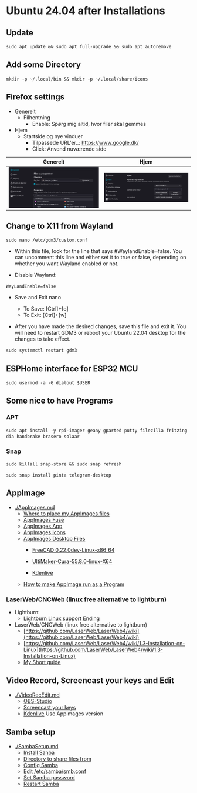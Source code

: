 # Ubuntu 24.04 after Installations

## Update

```code
sudo apt update && sudo apt full-upgrade && sudo apt autoremove
```

## Add some Directory

```code
mkdir -p ~/.local/bin && mkdir -p ~/.local/share/icons
```

## Firefox settings

* Generelt
  * Filhentning
    * Enable: Spørg mig altid, hvor filer skal gemmes
* Hjem
  * Startside og nye vinduer
    * Tilpassede URL'er..: https://www.google.dk/
    * Click: Anvend nuværende side

|Generelt|Hjem|
|:---:|:---:|
|![Generelt](./Images/Generelt-Filer_og_programmer.png)|![Hjem](./Images/Hejm-Hjem_Nye_vinduer_og_faneblade.png)|

## Change to X11 from Wayland

```code
sudo nano /etc/gdm3/custom.conf
```

* Within this file, look for the line that says #WaylandEnable=false. You can uncomment this line and either set it to true or false, depending on whether you want Wayland enabled or not.  

* Disable Wayland:

```text
WayLandEnable=false
```

* Save and Exit nano
  * To Save: [Ctrl]+[o]
  * To Exit: [Ctrl]+[w]

* After you have made the desired changes, save this file and exit it. You will need to restart GDM3 or reboot your Ubuntu 22.04 desktop for the changes to take effect.

```code
sudo systemctl restart gdm3
```

## ESPHome interface for ESP32 MCU

```code
sudo usermod -a -G dialout $USER
```

## Some nice to have Programs

### APT

```code
sudo apt install -y rpi-imager geany gparted putty filezilla fritzing dia handbrake brasero solaar 
```

### Snap

```code
sudo killall snap-store && sudo snap refresh
```

```code
sudo snap install pinta telegram-desktop
```

## AppImage

* [./AppImages.md](./AppImages.md)
  * [Where to place my AppImages files](./AppImages.md#where-to-place-my-appimages-files)
  * [AppImages Fuse](./AppImages.md#appimages-fuse)
  * [AppImages App](./AppImages.md#appimages-app)
  * [AppImages Icons](./AppImages.md#appimages-icons)
  * [AppImages Desktop Files](./AppImages.md#appimages-desktop-files)
    * [FreeCAD 0.22.0dev-Linux-x86_64](./AppImages.md#freecad-0220dev-linux-x86_64)
    
    * [UltiMaker-Cura-55.8.0-linux-X64](./AppImages.md#ultimaker-cura-5580-linux-x64)
    * [Kdenlive](./AppImages.md#kdenlive-ver-24080)
  * [How to make AppImage run as a Program](./AppImages.md#how-to-make-appimage-run-as-a-program)

### LaserWeb/CNCWeb (linux free alternative to lightburn)

* Lightburn:
  * [Lightburn Linux support Ending](https://forum.lightburnsoftware.com/t/linux-support-ending/144618)
* LaserWeb/CNCWeb (linux free alternative to lightburn)
  * [https://github.com/LaserWeb/LaserWeb4/wiki](https://github.com/LaserWeb/LaserWeb4/wiki)
  * [https://github.com/LaserWeb/LaserWeb4/wiki/1.3-Installation-on-Linux](https://github.com/LaserWeb/LaserWeb4/wiki/1.3-Installation-on-Linux)
  * [My Short guide](./LaserWeb-CNCWeb.md)

## Video Record, Screencast your keys and Edit

* [./VideoRecEdit.md](./VideoRecEdit.md)
  * [OBS-Studio](./VideoRecEdit.md#obs-studio)
  * [Screencast your keys](./VideoRecEdit.md#screencast-your-keys)
  * [Kdenlive](./VideoRecEdit.md#kdenlive) Use Appimages version

## Samba setup

* [./SambaSetup.md](./SambaSetup.md)
  * [Install Sanba](./SambaSetup.md#install-sanba)
  * [Directory to share files from](./SambaSetup.md#directory-to-share-files-from)
  * [Config Samba](./SambaSetup.md#config-samba)
  * [Edit /etc/samba/smb.conf](./SambaSetup.md#edit-etcsambasmbconf)
  * [Set Samba password](./SambaSetup.md#set-samba-password)
  * [Restart Samba](./SambaSetup.md#restart-samba)

